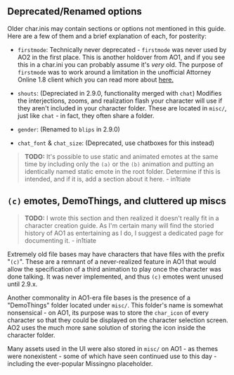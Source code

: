 ## Deprecated/Renamed options

Older char.inis may contain sections or options not mentioned in this guide. Here are a few of them and a brief explanation of each, for posterity:

- `firstmode`: Technically never deprecated - `firstmode` was never used by AO2 in the first place. This is another holdover from AO1, and if you see this in a char.ini you can probably assume it's _very_ old. The purpose of `firstmode` was to work around a limitation in the unofficial Attorney Online 1.8 client which you can read more about [here.](https://sites.google.com/site/attorneyonlinedev/updates/asmallpatchandastoryaboutbuttons)

- `shouts`: (Depreciated in 2.9.0, functionality merged with `chat`) Modifies the interjections, zooms, and realization flash your character will use if they aren't included in your character folder. These are located in `misc/`, just like `chat` - in fact, they often share a folder.

- `gender`: (Renamed to `blips` in 2.9.0)

- `chat_font` & `chat_size`: (Deprecated, use chatboxes for this instead)

> **TODO:** It's possible to use static and animated emotes at the same time by including only the `(a)` or the `(b)` animation and putting an identically named static emote in the root folder. Determine if this is intended, and if it is, add a section about it here. - in1tiate


## `(c)` emotes, DemoThings, and cluttered up miscs

> **TODO:** I wrote this section and then realized it doesn't really fit in a character creation guide. As I'm certain many will find the storied history of AO1 as entertaining as I do, I suggest a dedicated page for documenting it. - in1tiate

Extremely old file bases may have characters that have files with the prefix "`(c)`". These are a remnant of a never-realized feature in AO1 that would allow the specification of a third animation to play once the character was done talking. It was never implemented, and thus `(c)` emotes went unused until 2.9.x.

Another commonality in AO1-era file bases is the presence of a "DemoThings" folder located under `misc/`. This folder's name is somewhat nonsensical - on AO1, its purpose was to store the `char_icon` of every character so that they could be displayed on the character selection screen. AO2 uses the much more sane solution of storing the icon inside the character folder.

Many assets used in the UI were also stored in `misc/` on AO1 - as themes were nonexistent - some of which have seen continued use to this day - including the ever-popular Missingno placeholder.
